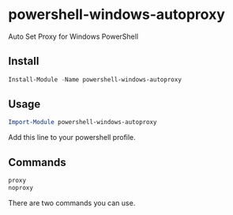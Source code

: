 # powershell-windows-autoproxy

Auto Set Proxy for Windows PowerShell

## Install

```powershell
Install-Module -Name powershell-windows-autoproxy
```

## Usage

```powershell
Import-Module powershell-windows-autoproxy
```

Add this line to your powershell profile.

## Commands

```powershell
proxy
noproxy
```

There are two commands you can use.
